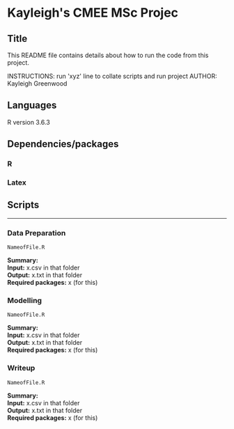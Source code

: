 # Kayleigh's CMEE MSc Projec

## Title
This README file contains details about how to run the code from this project.

INSTRUCTIONS: run 'xyz' line to collate scripts and run project
AUTHOR: Kayleigh Greenwood

## Languages
R version 3.6.3

## Dependencies/packages

### R

### Latex

## Scripts
***

### Data Preparation

    NameofFile.R

**Summary:**  <br />
**Input:** x.csv in that folder <br />
**Output:** x.txt in that folder <br />
**Required packages:** x (for this) <br />

### Modelling

    NameofFile.R

**Summary:**  <br />
**Input:** x.csv in that folder <br />
**Output:** x.txt in that folder <br />
**Required packages:** x (for this) <br />

### Writeup

    NameofFile.R

**Summary:**  <br />
**Input:** x.csv in that folder <br />
**Output:** x.txt in that folder <br />
**Required packages:** x (for this) <br />